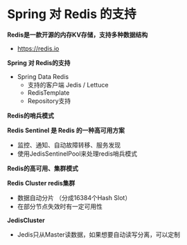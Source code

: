 # Spring 对 Redis 的支持

**Redis是一款开源的内存KV存储，支持多种数据结构**

- https://redis.io

**Spring 对 Redis的支持**

- Spring Data Redis
  - 支持的客户端 Jedis / Lettuce
  - RedisTemplate
  - Repository支持

**Redis的哨兵模式**

**Redis Sentinel 是 Redis 的一种高可用方案**

- 监控、通知、自动故障转移、服务发现
- 使用JedisSentinelPool来处理redis哨兵模式

**Redis的高可用、集群模式**

**Redis Cluster redis集群** 

- 数据自动分片 （分成16384个Hash Slot）
- 在部分节点失效时有一定可用性

**JedisCluster**

- Jedis只从Master读数据，如果想要自动读写分离，可以定制